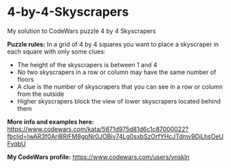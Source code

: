 # 4-by-4-Skyscrapers

My solution to CodeWars puzzle 4 by 4 Skyscrapers

**Puzzle rules:**
In a grid of 4 by 4 squares you want to place a skyscraper in each square with only some clues:
- The height of the skyscrapers is between 1 and 4
- No two skyscrapers in a row or column may have the same number of floors
- A clue is the number of skyscrapers that you can see in a row or column from the outside
- Higher skyscrapers block the view of lower skyscrapers located behind them

**More info and examples here:**
https://www.codewars.com/kata/5671d975d81d6c1c87000022?fbclid=IwAR3f0ArjBRlFM8gpNr0JOBiv74Lg0sxbSzOrfYHcJTdmv9DjLhsOeUFvqbU

**My CodeWars profile:**
https://www.codewars.com/users/vnskln
